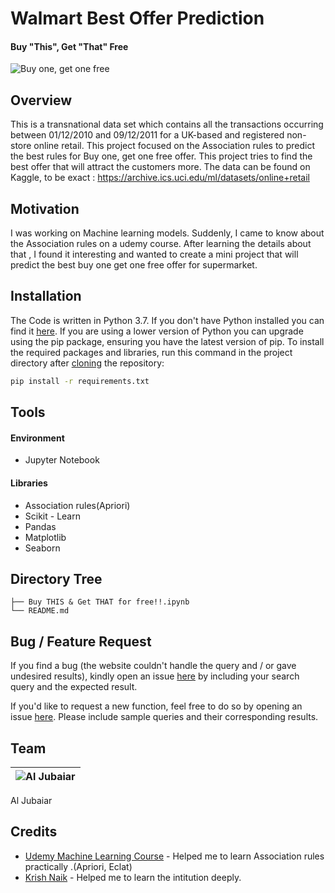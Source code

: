# Walmart Best Offer Prediction
#### Buy "This", Get "That" Free


<a><img src="https://miro.medium.com/max/1024/0*44Z8kiXbPcKiw_Rb" title="Buy one, get one free" ></a>


## Overview
This is a transnational data set which contains all the transactions occurring between 01/12/2010 and 09/12/2011 for a UK-based and registered non-store online retail. This project focused on the Association rules to predict the best rules for Buy one, get one free offer. This project tries to find the best offer that will attract the customers more. The data can be found on Kaggle, to be exact : https://archive.ics.uci.edu/ml/datasets/online+retail


## Motivation

I was working on Machine learning models. Suddenly, I came to know about the Association rules on a udemy course. After learning the details about that , I found it interesting and wanted to create a mini project that will predict the best buy one get one free offer for supermarket.

## Installation
The Code is written in Python 3.7. If you don't have Python installed you can find it [here](https://www.python.org/downloads/). If you are using a lower version of Python you can upgrade using the pip package, ensuring you have the latest version of pip. To install the required packages and libraries, run this command in the project directory after [cloning](https://www.howtogeek.com/451360/how-to-clone-a-github-repository/) the repository:
```bash
pip install -r requirements.txt
```

## Tools
#### Environment
- Jupyter Notebook
#### Libraries
- Association rules(Apriori)
- Scikit - Learn
- Pandas
- Matplotlib
- Seaborn
## Directory Tree 
```
├── Buy THIS & Get THAT for free!!.ipynb
└── README.md
```

## Bug / Feature Request
If you find a bug (the website couldn't handle the query and / or gave undesired results), kindly open an issue [here](https://github.com/AlJubaiarDE/Classification-Deep-learning-Vs-Machine-Learning/issues/new) by including your search query and the expected result.

If you'd like to request a new function, feel free to do so by opening an issue [here](https://github.com/AlJubaiarDE/Classification-Deep-learning-Vs-Machine-Learning/issues/new). Please include sample queries and their corresponding results.

## Team
![Al Jubaiar](https://avatars1.githubusercontent.com/u/66907963?s=460&u=2721656626c1ab9082e2eb781da74a760acc33bf&v=3&s=20)|
-|
Al Jubaiar
## Credits
- [Udemy Machine Learning Course](https://www.udemy.com/course/machinelearning) - Helped me to learn Association rules practically .(Apriori, Eclat)
- [Krish Naik](https://www.youtube.com/user/krishnaik06) - Helped me to learn the intitution deeply.






